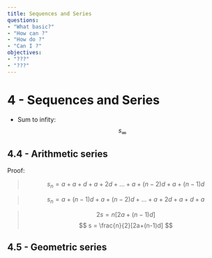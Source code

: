 ```yaml
---
title: Sequences and Series
questions:
- "What basic?"
- "How can ?"
- "How do ?"
- "Can I ?"
objectives:
- "???"
- "???"
---
```

# 4 - Sequences and Series
* Sum to infity: $$s_\infty$$

## 4.4 - Arithmetic series

Proof:
>$$
s_n = a\; +\; a+d\;+\;a+2d\;+\;...\;+\;a+(n-2)d\;+\;a+(n-1)d
$$

>$$
s_n = a+(n-1)d\;+\;a+(n-2)d\;+\;...\;+\;a+2d\;+\;a+d\;+\;a
$$

>$$
2s = n[2a+(n-1)d]
$$
$$
s = \frac{n}{2}[2a+(n-1)d]
$$

## 4.5 - Geometric series
